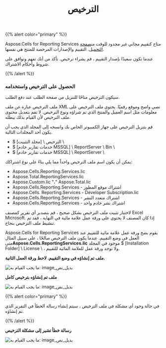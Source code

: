 ﻿---
title: الترخيص
type: docs
weight: 60
url: /ar/reportingservices/licensing/
---
{{% alert color="primary" %}} 

 Aspose.Cells for Reporting Services متاح كتقييم مجاني غير محدود للوقت من[صفحة التحميل](https://downloads.aspose.com/cells/reportingservices). التقييم والإصدارات المرخصة للمنتج هي نفسها.

عندما تكون سعيدًا بإصدار التقييم ، قم بشراء ترخيص. تأكد من أنك تفهم وتوافق على شروط وأحكام الاشتراك.

{{% /alert %}} 
### **الحصول على الترخيص واستخدامه**
سيكون الترخيص متاحًا للتنزيل من صفحة الطلب عند دفع الطلب.

ملف الترخيص عبارة عن ملف XML نصي واضح وموقع رقميًا. يحتوي ملف الترخيص على معلومات مثل اسم العميل والمنتج الذي تم شراؤه ونوع الترخيص. لا تقم بتعديل محتوى ملف الترخيص لأن القيام بذلك يبطله.

قم بتنزيل الترخيص على جهاز الكمبيوتر الخاص بك وانسخه إلى المجلد الذي يجب أن يكون أحد المجلدات التالية.

- $ [مجلد التثبيت] \ الترخيص \
- $ [خدمات تقارير خادم MSSQL] \ ReportServer \ Bin \
- $ [خدمات تقارير خادم MSSQL] \ ReportServer \

يمكن أن يكون اسم ملف الترخيص واحداً مما يلي بناءً على نوع اشتراكك:

- Aspose.Cells.Reporting.Services.lic
- Aspose.Total.ReportingServices.lic
- Aspose.Custom.lic "،" Aspose.Total.lic
- Aspose.Cells.Reporting.Services - اشتراك موقع المطور
- Aspose.Cells. Reporting.Services - Developer Subscription.lic
- Aspose.Cells.Reporting.Services - اشتراك متعدد النشر
- Aspose.Cells.Reporting.Services - اشتراك نشر خادم واحد

لاختبار تثبيت ملف الترخيص بشكل صحيح ، قم بتصدير أي تقرير كمصنف Excel Microsoft. إذا كان المصنف لا يحتوي على ورقة عمل علامة مائية في النهاية ، فقد تم تنشيط ملف الترخيص بنجاح.

 Aspose.Cells for Reporting Services يقوم بضخ ورقة عمل علامة مائية للتقييم عند العمل في وضع التقييم. عندما يكون ملف الترخيص صالحًا ، على سبيل المثال متى**Aspose.Cells.ReportingServices.lic** موجود في المجلد $ [Installation Folder] \ License \ ، ولا توجد ورقة عمل للعلامة المائية للتقييم.

**ملف تم إنشاؤه في وضع التقييم. لاحظ ورقة العمل الثانية.** 

![ما يجب القيام به: image_بديل_نص](licensing_1.png)

**ملف تم إنشاؤه بترخيص كامل** 

![ما يجب القيام به: image_بديل_نص](licensing_2.png)

{{% alert color="primary" %}} 

في حالة وجود أي مشكلة في ملف الترخيص ، سيتم إنشاء رسالة الخطأ في التقرير الذي تم إنشاؤه.

{{% /alert %}} 

**رسالة خطأ تشير إلى مشكلة الترخيص** 

![ما يجب القيام به: image_بديل_نص](licensing_3.png)
